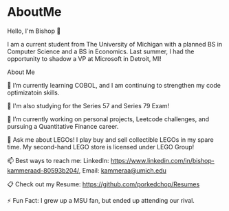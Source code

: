 # AboutMe
Hello, I'm Bishop 👋

I am a current student from The University of Michigan with a planned BS in Computer Science and a BS in Economics. Last summer, I had the opportunity to shadow a VP at Microsoft in Detroit, MI!

About Me

🌱 I’m currently learning COBOL, and I am continuing to strengthen my code optimizatoin skills.

🌱 I'm also studying for the Series 57 and Series 79 Exam!

🔭 I’m currently working on personal projects, Leetcode challenges, and pursuing a Quantitative Finance career.

💬 Ask me about LEGOs! I play buy and sell collectible LEGOs in my spare time. My second-hand LEGO store is licensed under LEGO Group!

📫 Best ways to reach me: LinkedIn: https://www.linkedin.com/in/bishop-kammeraad-80593b204/, Email: kammeraa@umich.edu

📋 Check out my Resume: https://github.com/porkedchop/Resumes

⚡ Fun Fact: I grew up a MSU fan, but ended up attending our rival.

